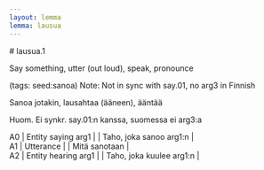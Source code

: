 ```yaml
---
layout: lemma
lemma: lausua
---
```


<div class="sense">
# <span class="sensename">lausua.1</span>

<span class="description">Say something, utter (out loud), speak, pronounce</span>

(tags: seed:sanoa) Note: Not in sync with say.01, no arg3 in Finnish

<span class="description">Sanoa jotakin, lausahtaa (ääneen), ääntää</span>

Huom. Ei synkr. say.01:n kanssa, suomessa ei arg3:a

A0 | Entity saying arg1 |   | Taho, joka sanoo arg1:n |  
A1 | Utterance |   | Mitä sanotaan |  
A2 | Entity hearing arg1 |   | Taho, joka kuulee arg1:n |  

</div>

